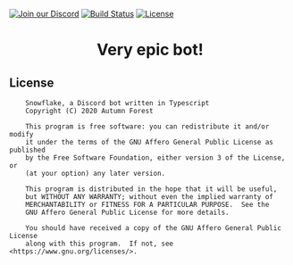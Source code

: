 [![Join our Discord](https://img.shields.io/discord/711227640144723968.svg)](https://discord.gg/89uQ6cJ)
[![Build Status](https://travis-ci.org/Autumn-Forest/Snowflake.svg?branch=master)](https://travis-ci.org/Autumn-Forest/Snowflake)
[![License](https://img.shields.io/github/license/Autumn-Forest/Snowflake.svg)](https://github.com/Autumn-Forest/Snowflake/blob/master/LICENSE)

<center> <h1>Very epic bot!</h1> </center>

## License

```
    Snowflake, a Discord bot written in Typescript
    Copyright (C) 2020 Autumn Forest

    This program is free software: you can redistribute it and/or modify
    it under the terms of the GNU Affero General Public License as published
    by the Free Software Foundation, either version 3 of the License, or
    (at your option) any later version.

    This program is distributed in the hope that it will be useful,
    but WITHOUT ANY WARRANTY; without even the implied warranty of
    MERCHANTABILITY or FITNESS FOR A PARTICULAR PURPOSE.  See the
    GNU Affero General Public License for more details.

    You should have received a copy of the GNU Affero General Public License
    along with this program.  If not, see <https://www.gnu.org/licenses/>.
```
